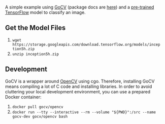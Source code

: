 A simple example using [GoCV](https://gocv.io/) (package docs are [here](https://pkg.go.dev/gocv.io/x/gocv)) and a [pre-trained](https://storage.googleapis.com/download.tensorflow.org/models/inception5h.zip) [TensorFlow](https://www.tensorflow.org/) model to classify an image.

## Get the Model Files

1. `wget https://storage.googleapis.com/download.tensorflow.org/models/inception5h.zip`
2. `unzip inception5h.zip`

## Development

GoCV is a wrapper around [OpenCV](https://opencv.org/) using cgo. Therefore, installing GoCV means compiling a lot of C code and installing libraries. In order to avoid cluttering your local development environment, you can use a prepared Docker container:

1. `docker pull gocv/opencv`
2. `docker run --tty --interactive --rm --volume "${PWD}":/src --name gocv-dev gocv/opencv bash`
